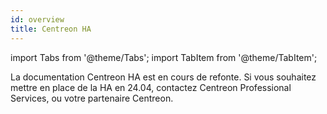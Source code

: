 ```yaml
---
id: overview
title: Centreon HA
---
```

import Tabs from '@theme/Tabs';
import TabItem from '@theme/TabItem';

La documentation Centreon HA est en cours de refonte. Si vous souhaitez mettre en place de la HA en 24.04, contactez Centreon Professional Services, ou votre partenaire Centreon.